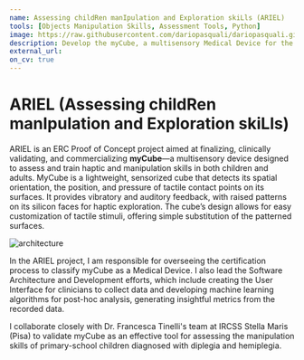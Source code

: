 ```yaml
---
name: Assessing childRen manIpulation and Exploration skiLls (ARIEL)
tools: [Objects Manipulation Skills, Assessment Tools, Python]
image: https://raw.githubusercontent.com/dariopasquali/dariopasquali.github.io/portfolYOU/master/MyCube.png
description: Develop the myCube, a multisensory Medical Device for the assessment and training of manipulation skills in children and adults.
external_url:
on_cv: true 
---
```


# ARIEL (Assessing childRen manIpulation and Exploration skiLls)

ARIEL is an ERC Proof of Concept project aimed at finalizing, clinically validating, and commercializing **myCube**—a multisensory device designed to assess and train haptic and manipulation skills in both children and adults. MyCube is a lightweight, sensorized cube that detects its spatial orientation, the position, and pressure of tactile contact points on its surfaces. It provides vibratory and auditory feedback, with raised patterns on its silicon faces for haptic exploration. The cube’s design allows for easy customization of tactile stimuli, offering simple substitution of the patterned surfaces.

![architecture](../assets/MyCube.png)

In the ARIEL project, I am responsible for overseeing the certification process to classify myCube as a Medical Device. I also lead the Software Architecture and Development efforts, which include creating the User Interface for clinicians to collect data and developing machine learning algorithms for post-hoc analysis, generating insightful metrics from the recorded data.

I collaborate closely with Dr. Francesca Tinelli's team at IRCSS Stella Maris (Pisa) to validate myCube as an effective tool for assessing the manipulation skills of primary-school children diagnosed with diplegia and hemiplegia.
